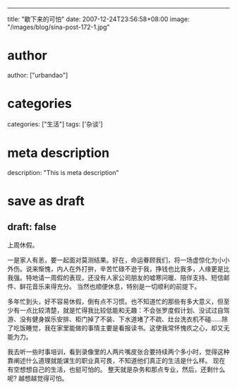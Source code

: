 
---
title: "歇下来的可怕"
date: 2007-12-24T23:56:58+08:00
image: "/images/blog/sina-post-172-1.jpg"
# author
author: ["urbandao"]
# categories
categories: ["生活"]
tags: ['杂谈']
# meta description
description: "This is meta description"
# save as draft
draft: false
---

上周休假。

一是家人有恙，要一起面对莫测结果。好在，命运眷顾我们，将一场虚惊化为小小外伤。说来惭愧，内人在外打拚，辛苦忙碌不逊于我，挣钱也比我多，人缘更是比我强。特地请一周假的表现，还没有人家公司朋友的嘘寒问暖、陪伴支持、短信邮件、鲜花音乐来得充分。
当然也顺便休息，特别是一切顺利的前提下。

多年忙到头，好不容易休假，倒有点不习惯。也不知道忙的那些有多大意义，但至少有一点比较清楚，就是忙得我比较低能和无趣：不会张罗度假计划、没试过自驾游、没有健身娱乐安排、柜门掉了不装、下水道堵了不疏、灶台洗衣机不碰......除了吃饭睡觉，我在家里能做的事情主要是看报读书。这使我常怀愧疚之心，却又无能为力。

我去听一些时事培训，看到录像里的人两片嘴皮张合要持续两个多小时，觉得这种靠阐述什么道理就能谋生的职业真可畏，不知道他们真正的生活是什么样。
现在有空想想自己的生活，也挺可怕的。
整天就是杂务和那点专业，然后，还剩什么呢?
越想越觉得可怕。
